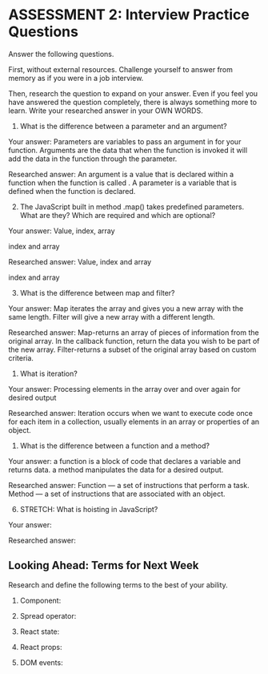 # ASSESSMENT 2: Interview Practice Questions

Answer the following questions.

First, without external resources. Challenge yourself to answer from memory as if you were in a job interview.

Then, research the question to expand on your answer. Even if you feel you have answered the question completely, there is always something more to learn. Write your researched answer in your OWN WORDS.

1. What is the difference between a parameter and an argument?

Your answer: Parameters are variables to pass an argument in for your function. Arguments are the data that when the function is invoked it will add the data in the function through the parameter.

Researched answer: An argument is a value that is declared within a function when the function is called . A parameter is a variable that is defined when the function is declared.

2. The JavaScript built in method .map() takes predefined parameters. What are they? Which are required and which are optional?

Your answer: Value, index, array

index and array

Researched answer: Value, index and array

index and array

3. What is the difference between map and filter? 

Your answer: Map iterates the array and gives you a new array with the same length. Filter will give a new array with a different length.

Researched answer: Map-returns an array of pieces of information from the original array. In the callback function, return the data you wish to be part of the new array. Filter-returns a subset of the original array based on custom criteria.

1. What is iteration? 

Your answer: Processing elements in the array over and over again for desired output 

Researched answer: Iteration occurs when we want to execute code once for each item in a collection, usually elements in an array or properties of an object.

1. What is the difference between a function and a method?

Your answer: a function is a block of code that declares a variable and returns data. a method manipulates the data for a desired output.

Researched answer: Function — a set of instructions that perform a task. Method — a set of instructions that are associated with an object.

6. STRETCH: What is hoisting in JavaScript?

Your answer:

Researched answer:

## Looking Ahead: Terms for Next Week

Research and define the following terms to the best of your ability.

1. Component:

2. Spread operator:

3. React state:

4. React props:

5. DOM events:
